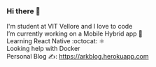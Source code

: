 ### Hi there 👋
I'm student at VIT Vellore and I love to code </br>
I’m currently working on a Mobile Hybrid app 🚀  </br>
Learning React Native :octocat: ⚛︎</br>
Looking help with Docker </br>
Personal Blog ✍️: https://arkblog.herokuapp.com 
<!--
**Arkaraj/Arkaraj** is a ✨ _special_ ✨ repository because its `README.md` (this file) appears on your GitHub profile.

Here are some ideas to get you started:

- 🔭 I’m currently working on ...
- 🌱 I’m currently learning ...
- 👯 I’m looking to collaborate on ...
- 🤔 I’m looking for help with ...
- 💬 Ask me about ...
- 📫 How to reach me: ...
- 😄 Pronouns: ...
- ⚡ Fun fact: ...
-->
